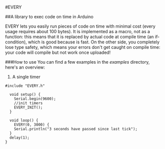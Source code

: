 #EVERY

##A library to exec code on time in Arduino

EVERY lets you easily run pieces of code on time with minimal cost (every usage requires about 100 bytes). It is implemented as a macro, not as a function: this means that it is replaced by actual code at compile time (an if-condition), which is good because is fast. On the other side, you completely lose type safety, which means your errors don't get caught on compile time: your code will compile but not work once uploaded!

###How to use
You can find a few examples in the *examples* directory, here's an overview:

 1. A single timer
 <pre><code>#include "EVERY.h"

  void setup() {
    Serial.begin(9600);
    //init timers
    EVERY_INIT();
  }

  void loop() {  
    EVERY(0, 3000) {
    Serial.println("3 seconds have passed since last tick");
  }
  delay(1);
}</code></pre>
